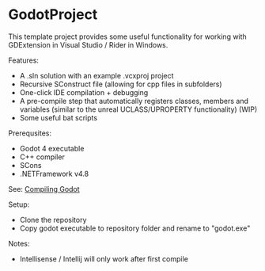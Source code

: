 # GodotProject

This template project provides some useful functionality for working with GDExtension in Visual Studio / Rider in Windows. 

Features: 
 - A .sln solution with an example .vcxproj project
 - Recursive SConstruct file (allowing for cpp files in subfolders)
 - One-click IDE compilation + debugging
 - A pre-compile step that automatically registers classes, members and variables (similar to the unreal UCLASS/UPROPERTY functionality) (WIP)
 - Some useful bat scripts 

Prerequsites:
 - Godot 4 executable
 - C++ compiler
 - SCons
 - .NETFramework v4.8

See: [Compiling Godot](https://docs.godotengine.org/en/stable/contributing/development/compiling/compiling_for_windows.html#requirements)

Setup: 
 - Clone the repository
 - Copy godot executable to repository folder and rename to "godot.exe"

Notes: 
 - Intellisense / Intellij will only work after first compile
